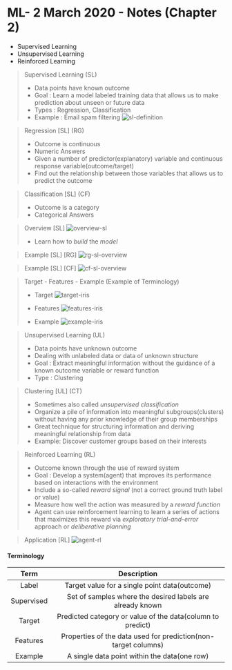 # ML- 2 March 2020 - Notes (Chapter 2)

- Supervised Learning
- Unsupervised Learning
- Reinforced Learning

> Supervised Learning (SL)
> - Data points have known outcome
> - Goal : Learn a model labeled training data that allows us to make prediction about unseen or future data
> - Types : Regression, Classification
> - Example : Email spam filtering
> ![sl-definition](https://cdn.discordapp.com/attachments/346967448781717505/683834791832977436/unknown.png)

> Regression \[SL\] (RG)
> - Outcome is continuous
> - Numeric Answers
> - Given a number of predictor(explanatory) variable and continuous response variable(outcome/target)
> - Find out the relationship between those variables that allows us to predict the outcome

> Classification \[SL\] (CF)
> - Outcome is a category
> - Categorical Answers

> Overview \[SL\]
> ![overview-sl](https://cdn.discordapp.com/attachments/346967448781717505/683833113133973552/unknown.png)
> - Learn how to *build* the *model*

> Example \[SL\] \[RG\]
> ![rg-sl-overview](https://cdn.discordapp.com/attachments/346967448781717505/683833630363222026/unknown.png)

> Example \[SL\] \[CF\] 
> ![cf-sl-overview](https://cdn.discordapp.com/attachments/346967448781717505/683834078000054287/unknown.png)

> Target - Features - Example (Example of Terminology)
> - Target
> ![target-iris](https://cdn.discordapp.com/attachments/346967448781717505/683835817122070632/unknown.png)
>
> - Features
> ![features-iris](https://cdn.discordapp.com/attachments/346967448781717505/683835862991110194/unknown.png)
>
> - Example
> ![example-iris](https://cdn.discordapp.com/attachments/346967448781717505/683836815001649182/unknown.png)

> Unsupervised Learning (UL)
> - Data points have unknown outcome
> - Dealing with unlabeled data or data of unknown structure
> - Goal : Extract meaningful information without the guidance of a known outcome variable or reward function
> - Type : Clustering

> Clustering \[UL\] (CT)
> - Sometimes also called *unsupervised classification*
> - Organize a pile of information into meaningful subgroups(clusters) without having any prior knowledge of their group memberships
> - Great technique for structuring information and deriving meaningful relationship from data
> - Example: Discover customer groups based on their interests

> Reinforced Learning (RL)
> - Outcome known through the use of reward system
> - Goal : Develop a system(agent) that improves its performance based on interactions with the environment
> - Include a so-called *reward signal* (not a correct ground truth label or value)
> - Measure how well the action was measured by a *reward function*
> - Agent can use reinforcement learning to learn a series of actions that maximizes this reward via *exploratory trial-and-error* approach or *deliberative planning*

> Application \[RL\]
> ![agent-rl](https://cdn.discordapp.com/attachments/346967448781717505/683841843259113675/unknown.png)

#### Terminology
| Term | Description |
| :----: | :----: |
| Label | Target value for a single point data(outcome) |
| Supervised | Set of samples where the desired labels are already known |
| Target | Predicted category or value of the data(column to predict) |
| Features | Properties of the data used for prediction(non-target columns) |
| Example | A single data point within the data(one row) |


```python

```
